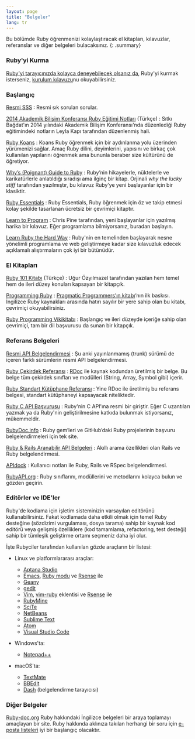 ```yaml
---
layout: page
title: "Belgeler"
lang: tr
---
```


Bu bölümde Ruby öğrenmenizi kolaylaştıracak el kitapları, kılavuzlar,
referanslar ve diğer belgeleri bulacaksınız.
{: .summary}

### Ruby'yi Kurma

[Ruby'yi tarayıcınızda kolayca deneyebilecek olsanız da][1], Ruby'yi kurmak
isterseniz, [kurulum kılavuzu](installation/)nu okuyabilirsiniz.

### Başlangıç

[Resmi SSS](/en/documentation/faq/)
: Resmi sık sorulan sorular.

[2014 Akademik Bilişim Konferansı Ruby Eğitimi Notları][ab2014-ruby-notlari] (Türkçe)
: Sıtkı Bağdat'ın 2014 yılındaki Akademik Bilişim Konferansı'nda düzenlediği
  Ruby eğitimindeki notların Leyla Kapı tarafından düzenlenmiş hali.

[Ruby Koans][2]
: Koans Ruby öğrenmek için bir aydınlanma yolu üzerinden yürümenizi
  sağlar. Amaç Ruby dilini, deyimlerini, yapısını ve birkaç çok
  kullanılan yapılarını öğrenmek ama bununla beraber size kültürünü de
  öğretiyor.

[Why’s (Poignant) Guide to Ruby][5]
: Ruby’nin hikayelerle, nüktelerle ve karikatürlerle anlatıldığı
  sıradışı ama ilginç bir kitap. Orjinali *why the lucky stiff*
  tarafından yazılmıştır, bu kılavuz Ruby’ye yeni başlayanlar için bir
  klasiktir.

[Ruby Essentials][7]
: Ruby Essentials, Ruby öğrenmek için öz ve takip etmesi kolay şekilde
  tasarlanan ücretsiz bir çevrimiçi kitaptır.

[Learn to Program][8]
: Chris Pine tarafından, yeni başlayanlar için yazılmış harika bir
  kılavuz. Eğer programlama bilmiyorsanız, buradan başlayın.

[Learn Ruby the Hard Way][38]
: Ruby'nin en temelinden başlayarak nesne yönelimli programlama ve web
  geliştirmeye kadar size kılavuzluk edecek açıklamalı alıştırmaların çok iyi
  bir bütünüdür.

### El Kitapları

[Ruby 101 Kitabı][ruby-101-kitabi] (Türkçe)
: Uğur Özyılmazel tarafından yazılan hem temel hem de ileri düzey konuları
  kapsayan bir kitapçık.

[Programming Ruby][9]
: [Pragmatic Programmers’ın kitabı][10]‘nın ilk baskısı. İngilizce Ruby
  kaynakları arasında hatırı sayılır bir yere sahip olan bu kitabı,
  çevrimiçi okuyabilirsiniz.

[Ruby Programming Vikikitabı][12]
: Başlangıç ve ileri düzeyde içeriğe sahip olan çevrimiçi, tam bir dil
  başvurusu da sunan bir kitapçık.

### Referans Belgeleri

[Resmi API Belgelendirmesi][docs-rlo-en]
: Şu anki yayınlanmamış (trunk) sürümü de içeren farklı sürümlerin resmi API
  belgelendirmesi.

[Ruby Çekirdek Referansı][13]
: [RDoc][14] ile kaynak kodundan üretilmiş bir belge. Bu belge tüm
  çekirdek sınıfları ve modülleri (String, Array, Symbol gibi) içerir.

[Ruby Standart Kütüphane Referansı][15]
: Yine RDoc ile üretilmiş bu referans belgesi, standart kütüphaneyi
  kapsayacak niteliktedir.

[Ruby C API Başvurusu][extensions]
: Ruby'nin C API'ına resmi bir giriştir.
  Eğer C uzantıları yazmak ya da Ruby'nin geliştirilmesine katkıda bulunmak
  istiyorsanız, mükemmeldir.

[RubyDoc.info][16]
: Ruby gem’leri ve GitHub’daki Ruby projelerinin başvuru belgelendirmeleri için
  tek site.

[Ruby & Rails Aranabilir API Belgeleri][17]
: Akıllı arama özellikleri olan Rails ve Ruby belgelendirmesi.

[APIdock][18]
: Kullanıcı notları ile Ruby, Rails ve RSpec belgelendirmesi.

[RubyAPI.org][rubyapi-org]
: Ruby sınıflarını, modüllerini ve metodlarını kolayca bulun ve gözden geçirin.

### Editörler ve IDE'ler

Ruby'de kodlama için işletim sisteminizin varsayılan editörünü
kullanabilirsiniz. Fakat kodlamada daha etkili olmak için temel Ruby
desteğine (sözdizimi vurgulaması, dosya tarama) sahip bir kaynak kod editörü
veya gelişmiş özelliklere (kod tamamlama, refactoring, test desteği) sahip
bir tümleşik geliştirme ortamı seçmeniz daha iyi olur.

İşte Rubyciler tarafından kullanılan gözde araçların bir listesi:

* Linux ve platformlararası araçlar:
  * [Aptana Studio][19]
  * [Emacs][20], [Ruby modu][21] ve [Rsense][22] ile
  * [Geany][23]
  * [gedit][24]
  * [Vim][25], [vim-ruby][26] eklentisi ve [Rsense][22] ile
  * [RubyMine][27]
  * [SciTe][28]
  * [NetBeans][36]
  * [Sublime Text][37]
  * [Atom][atom]
  * [Visual Studio Code][vscode]

* Windows'ta:
  * [Notepad++][29]

* macOS'ta:
  * [TextMate][32]
  * [BBEdit][33]
  * [Dash][39] (belgelendirme tarayıcısı)

### Diğer Belgeler

[Ruby-doc.org][34] Ruby hakkındaki İngilizce belgeleri bir araya
toplamayı amaçlayan bir site. Ruby hakkında aklınıza takılan herhangi bir soru
için [e-posta listeleri](/tr/community/mailing-lists/) iyi bir başlangıç
olacaktır.



[1]: https://try.ruby-lang.org/
[2]: https://rubykoans.com/
[5]: https://poignant.guide
[7]: http://www.techotopia.com/index.php/Ruby_Essentials
[8]: http://pine.fm/LearnToProgram/
[9]: http://www.ruby-doc.org/docs/ProgrammingRuby/
[10]: http://pragmaticprogrammer.com/titles/ruby/index.html
[12]: http://en.wikibooks.org/wiki/Ruby_programming_language
[13]: http://www.ruby-doc.org/core
[14]: https://ruby.github.io/rdoc/
[15]: http://www.ruby-doc.org/stdlib
[extensions]: https://docs.ruby-lang.org/en/master/extension_rdoc.html
[16]: http://www.rubydoc.info/
[17]: http://rubydocs.org/
[18]: http://apidock.com/
[rubyapi-org]: https://rubyapi.org/
[19]: http://www.aptana.com/
[20]: http://www.gnu.org/software/emacs/
[21]: http://www.emacswiki.org/emacs/RubyMode
[22]: http://rsense.github.io/
[23]: http://www.geany.org/
[24]: http://projects.gnome.org/gedit/screenshots.html
[25]: http://www.vim.org/
[26]: https://github.com/vim-ruby/vim-ruby
[27]: http://www.jetbrains.com/ruby/
[28]: http://www.scintilla.org/SciTE.html
[29]: http://notepad-plus-plus.org/
[32]: http://macromates.com/
[33]: https://www.barebones.com/products/bbedit/
[34]: http://ruby-doc.org
[36]: https://netbeans.org/
[37]: http://www.sublimetext.com/
[38]: https://learncodethehardway.org/ruby/
[39]: http://kapeli.com/dash
[docs-rlo-en]: https://docs.ruby-lang.org/en/
[atom]: https://atom.io/
[vscode]: https://code.visualstudio.com/
[ruby-101-kitabi]: https://vigo.github.io/ruby101-kitap/
[ab2014-ruby-notlari]: https://github.com/leylaKapi/AB2014-Ruby-Programlama-Dili/blob/master/Ruby_AB2014.md
